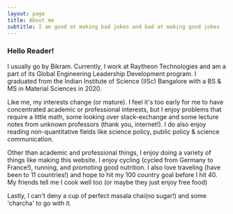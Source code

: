 ```yaml
---
layout: page
title: About me
subtitle: I am good at making bad jokes and bad at making good jokes
---
```




### Hello Reader!
I usually go by Bikram. Currently, I work at Raytheon Technologies and am a part of its
Global Engineering Leadership Development program.
I graduated from the Indian Institute of Science (IISc) Bangalore with a BS & MS in Material Sciences in 2020.

Like me, my interests change (or mature). 
I feel it's too early for me to have concentrated academic or professional interests, 
but I enjoy problems that require a little math, 
some looking over stack-exchange and some lecture notes from unknown professors 
(thank you, internet!). I do also enjoy reading non-quantitative fields like science 
policy, public policy & science communication.

Other than academic and professional things, 
I enjoy doing a variety of things like making this website. I enjoy cycling (cycled from Germany to France!), running, and promoting good nutrition. I also love traveling (have been to 11 countries!) and hope to hit my 100 country goal before I hit 40. My friends tell me I cook well too (or maybe they just enjoy free food)

Lastly, I can't deny a cup of perfect masala chai(no sugar!) 
and some 'charcha' to go with it.